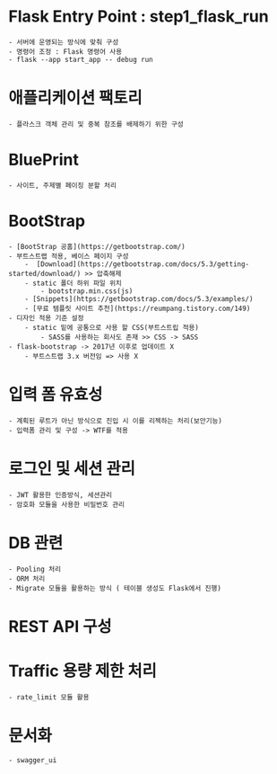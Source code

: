 # Flask Entry Point : step1_flask_run
    - 서버에 운영되는 방식에 맞춰 구성
    - 명령어 조정 : Flask 명령어 사용
    - flask --app start_app -- debug run

# 애플리케이션 팩토리
    - 플라스크 객체 관리 및 중복 참조를 배제하기 위한 구성

# BluePrint
    - 사이트, 주제별 페이징 분할 처리

# BootStrap
    - [BootStrap 공홈](https://getbootstrap.com/)
    - 부트스트랩 적용, 베이스 페이지 구성
        -  [Download](https://getbootstrap.com/docs/5.3/getting-started/download/) >> 압축해제
        - static 폴더 하위 파일 위치
            - bootstrap.min.css(js)
        - [Snippets](https://getbootstrap.com/docs/5.3/examples/)
        - [무료 템플릿 사이트 추천](https://reumpang.tistory.com/149)
    - 디자인 적용 기준 설정
        - static 밑에 공통으로 사용 할 CSS(부트스트립 적용)
            - SASS를 사용하는 회사도 존재 >> CSS -> SASS
    - flask-bootstrap -> 2017년 이후로 업데이트 X   
        - 부트스트랩 3.x 버전임 => 사용 X
    

# 입력 폼 유효성
    - 계획된 루트가 아닌 방식으로 진입 시 이를 리젝하는 처리(보안기능)
    - 입력폼 관리 및 구성 -> WTF를 적용 

# 로그인 및 세션 관리
    - JWT 활용한 인증방식, 세션관리
    - 암호화 모듈을 사용한 비밀번호 관리

# DB 관련
    - Pooling 처리 
    - ORM 처리
    - Migrate 모듈을 활용하는 방식 ( 테이블 생성도 Flask에서 진행)

# REST API 구성

# Traffic 용량 제한 처리
    - rate_limit 모듈 활용

# 문서화
    - swagger_ui

